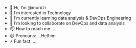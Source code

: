 - 👋 Hi, I’m @mordzi
- 👀 I’m interested in Technology
- 🌱 I’m currently learning data analysis & DevOps Engineering
- 💞️ I’m looking to collaborate on DevOps and data analysis
- 📫 How to reach me ...
- 😄 Pronouns: ...He/him
- ⚡ Fun fact: ...

<!---
mordzi/mordzi is a ✨ special ✨ repository because its `README.md` (this file) appears on your GitHub profile.
You can click the Preview link to take a look at your changes.
--->

